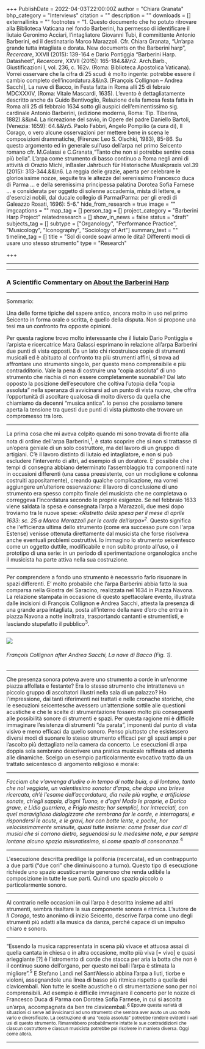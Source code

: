 +++
PublishDate = 2022-04-03T22:00:00Z
author = "Chiara Granata"
bhp_category = "Interviews"
citation = ""
description = ""
downloads = []
externallinks = ""
footnotes = "1. Questo documento che ho potuto ritrovare alla Biblioteca Vaticana nel fondo Barberini, ha permesso di identificare il liutaio Geronimo Acciari, l’intagliatore Giovanni Tubi, il committente Antonio Barberini, ed il destinatario Marco Marazzoli. Cfr. Chiara Granata, “Un’arpa grande tutta intagliata e dorata. New documents on the Barberini harp”, <i>Recercare</i>, XXVII (2015): 139-164 e Dario Pontiggia “Barberini Harp. Datasheet”, <i>Recercare</i>, XXVII (2015): 165-184.&&\n2. Arch.Barb., Giustificazioni I, vol. 236, c. 162v. (Roma: Biblioteca Apostolica Vaticana). Vorrei osservare che la cifra di 25 scudi è molto ingente: potrebbe essere il cambio completo dell’incordatura.&&\n3. [François Collignon – Andrea Sacchi], La nave di Bacco, in Festa fatta in Roma alli 25 di febraio MDCXXXIV, (Roma: Vitale Mascardi, 1635). L’evento è dettagliatamente descritto anche da Guido Bentivoglio, Relazione della famosa festa fatta in Roma alli 25 di febbraio 1634 sotto gli auspici dell’eminentissimo sig. cardinale Antonio Barberini, (edizione moderna, Roma: Tip. Tiberina, 1882).&&\n4. La ricreazione del savio, in Opere del padre Daniello Bartoli, (Venezia: 1659): 64.&&\n5. Paolo Fabbri, Angelo Pompilio (a cura di), Il Corago, o vero alcune osservazioni per mettere bene in scena le composizioni drammatiche, (Firenze: Leo S. Olschki, 1983), 85-86. Su questo argomento ed in generale sull’uso dell’arpa nel primo Seicento romano cfr. M.Galassi e C.Granata,“Tanto che non si potrebbe sentire cosa più bella”. L’arpa come strumento di basso continuo a Roma negli anni di attività di Orazio Michi, inBasler Jahrbuch für Historische Musikpraxis vol.39 (2015): 313-344.&&\n6. La reggia delle grazie, aperta per celebrare le gloriosissime nozze, seguite tra le altezze del serenissimo Francesco duca di Parma ... e della serenissima principessa palatina Dorotea Sofia Farnese ... e considerata per oggetto di solenne accademia, mista di lettere, e d'esercizi nobili, dal ducale collegio di Parma(Parma: per gli eredi di Galeazzo Rosati, 1696): 5-6."
hide_from_research = true
image = ""
imgcaptions = ""
map_tag = []
person_tag = []
project_category = "Barberini Harp Project"
relatedresearch = []
show_in_news = false
status = "draft"
subjects_tag = []
subtype = ["Organology", "Performance Practice", "Musicology", "Iconography", "Sociology of Art"]
summary_text = ""
timeline_tag = []
title = "Sol di corde soavi armo le dita? Differenti modi di usare uno stesso strumento"
type = "Research"

+++
***

***

### A Scientific Commentary on [About the Barberini Harp](https://harfenlabor.netlify.app/research/barberini-harp-project-interviews-mara-galassi-and-dario-pontiggia-about-the-barberini-harp/)

***

Sommario:

Una delle forme tipiche del sapere antico, ancora molto in uso nel primo Seicento in forma orale o scritta, è quello della disputa. Non si propone una tesi ma un confronto fra opposte opinioni.

Per questa ragione trovo molto interessante che il liutaio Dario Pontiggia e l’arpista e ricercatrice Mara Galassi esprimano in relazione all’arpa Barberini due punti di vista opposti. Da un lato chi ricostruisce copie di strumenti musicali ed è abituato al confronto tra più strumenti affini, si trova ad affrontare uno strumento singolo, per questo meno comprensibile e più contradditorio. Vale la pena di costruire una “copia assoluta” di uno strumento che rischia di non essere completamente suonabile? Dal lato opposto la posizione dell’esecutore che coltiva l’utopia della “copia assoluta” nella speranza di avvicinarsi ad un punto di vista nuovo, che offra l’opportunità di ascoltare qualcosa di molto diverso da quella che chiamiamo da decenni “musica antica”. Io penso che possiamo tenere aperta la tensione tra questi due punti di vista piuttosto che trovare un compromesso tra loro.

***

La prima cosa che mi aveva colpito quando mi sono trovata di fronte alla nota di ordine dell'arpa Barberini,<sup>1</sup>, è stato scoprire che si non si trattasse di un’opera geniale di un solo costruttore, ma del lavoro di un gruppo di artigiani. C’è il lavoro distinto di liutaio ed intagliatore, e non si può escludere l’intervento di altri, ad esempio di un doratore. E’ possibile che i tempi di consegna abbiano determinato l’assemblaggio tra componenti nate in occasioni differenti (una cassa preesistente, con un modiglione e colonna costruiti appositamente), creando qualche complicazione, ma vorrei aggiungere un’ulteriore osservazione: il lavoro di conclusione di uno strumento era spesso compito finale del musicista che ne completava o correggeva l’incordatura secondo le proprie esigenze. Se nel febbraio 1633 viene saldata la spesa e consegnata l’arpa a Marazzoli, due mesi dopo troviamo tra le nuove spese: _«Ristretto della spesa per il mese di aprile 1633: sc. 25 a Marco Marazzoli per le corde dell’arpa»<sup>2</sup>_. Questo significa che l'efficienza ultima dello strumento (come era successo pure con l'arpa Estense) venisse ottenuta direttamente dal musicista che forse risolveva anche eventuali problemi costruttivi. Io immagino lo strumento seicentesco come un oggetto duttile, modificabile e non subito pronto all’uso, o il prototipo di una serie: in un periodo di sperimentazione organologica anche il musicista ha parte attiva nella sua costruzione.

***

Per comprendere a fondo uno strumento è necessario farlo risuonare in spazi differenti. E’ molto probabile che l’arpa Barberini abbia fatto la sua comparsa nella Giostra del Saracino, realizzata nel 1634 in Piazza Navona. La relazione stampata in occasione di questo spettacolare evento, illustrata dalle incisioni di François Collignon e Andrea Sacchi, attesta la presenza di una grande arpa intagliata, posta all’interno della nave d’oro che entra in piazza Navona a notte inoltrata, trasportando cantanti e strumentisti, e lasciando stupefatto il pubblico<sup>3</sup>.

***

![](/images/5-francois-colignon-after-andrea-sacchi-ship-of-bacchus-on-the-piazza-navona-bei-the-jousting-tournament-la-giostra-del-sarracino-1634.jpg)

###### François Collignon after Andrea Sacchi, _La nave di Bacco_ (<cap>Fig. 1</cap>).

***

Che presenza sonora poteva avere uno strumento a corde in un’enorme piazza affollata e festante? Era lo stesso strumento che intratteneva un piccolo gruppo di ascoltatori illustri nella sala di un palazzo? Ho l'impressione, dai tanti riferimenti nei trattati e nelle cronache storiche, che le esecuzioni seicentesche avessero un’attenzione sottile alle questioni acustiche e che le scelte di strumentazione fossero molto più conseguenti alle possibilità sonore di strumenti e spazi. Per questa ragione mi è difficile immaginare l’esistenza di strumenti “da parata”, imponenti dal punto di vista visivo e meno efficaci da quello sonoro. Penso piuttosto che esistessero diversi modi di suonare lo stesso strumento efficaci per gli spazi ampi e per l’ascolto più dettagliato nella camera da concerto. Le esecuzioni di arpa doppia sola sembrano descrivere una pratica musicale raffinata ed attenta alle dinamiche. Scelgo un esempio particolarmente evocativo tratto da un trattato seicentesco di argomento religioso e morale:

***

_Facciam che v’avvenga d’udire o in tempo di notte buia, o di lontano, tanto che nol veggiate, un valentissimo sonator d’arpa, che dopo una brieve ricercata, ch’è l’esame dell’accordatura, dia nelle più vaghe, e artificiose sonate, ch’egli sappia, d’ogni Tuono, e d’ogni Modo le proprie, e Dorico grave, e Lidio guerriero, e Frigio mesto; hor semplici, hor intrecciati, con quel maraviglioso dialogizzare che sembrano far le corde, e interrogarsi, e rispondersi le acute, e le gravi, hor con botte lente, e poche, hor velocissimamente sminuite, quasi tutte insieme: come fosser due cori di musici che si corrono dietro, seguendosi su le medesime note, e pur sempre lontane alcuno spazio misuratissimo, sì come spazio di consonanza._<sup>4</sup>

***

L'esecuzione descritta predilige la polifonia (recercata), ed un contrappunto a due parti (“due cori” che diminuiscono a turno). Questo tipo di esecuzione richiede uno spazio acusticamente generoso che renda udibile la composizione in tutte le sue parti. Quindi uno spazio piccolo o particolarmente sonoro.

***

Al contrario nelle occasioni in cui l’arpa è descritta insieme ad altri strumenti, sembra risaltare la sua componente sonora e ritmica. L’autore de _Il Corago_, testo anonimo di inizio Seicento, descrive l’arpa come uno degli strumenti più adatti alla musica da danza, perché capace di un impulso chiaro e sonoro.

***

“Essendo la musica rappresentata in scena più vivace et attuosa assai di quella cantata in chiesa o in altra occasione, molto più viva \[= vivo\] e quasi arieggiante \[?\] è l’istromento di corde che stacca per aria la botta che non è il continuo suono dell’organo, per questo nei balli l’arpa è stimata la migliore”.<sup>5</sup> E Stefano Landi nel Sant’Alessio abbina l’arpa a liuti, tiorbe e violoni, assegnandole una linea di basso più ritmica rispetto a quella dei clavicembali. Non tutte le scelte acustiche o di strumentazione sono per noi comprensibili. Ad esempio è difficile immaginare il concerto per le nozze di Francesco Duca di Parma con Dorotea Sofia Farnese, in cui si ascolta un’arpa, accompagnata da ben tre clavicembali.<sup>6</i>  Eppure questa varietà di situazioni ci serve ad avvicinarci ad uno strumento che sembra aver avuto un uso molto vario e diversificato. La costruzione di una “copia assoluta” potrebbe rendere evidenti i vari usi di questo strumento. Rimarrebbero probabilmente intatte le sue contraddizioni che ciascun costruttore e ciascun musicista potrebbe poi risolvere in maniera diversa. Oggi come allora.

***